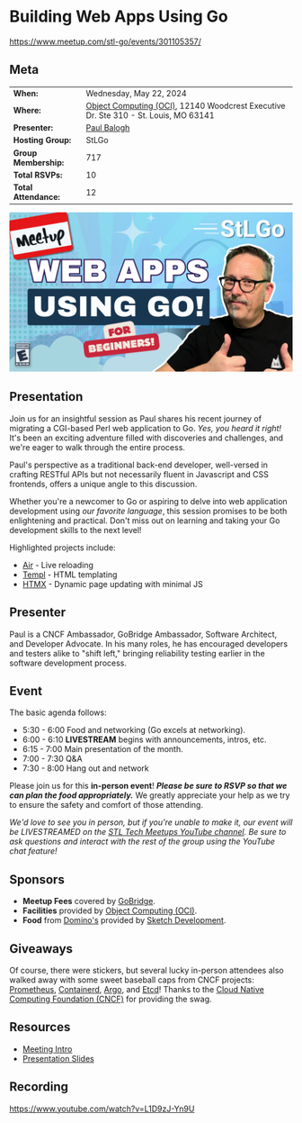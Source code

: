 # Building Web Apps Using Go

https://www.meetup.com/stl-go/events/301105357/

## Meta 
| | |
| --- | --- |
| **When:** | Wednesday, May 22, 2024 |
| **Where:** | [Object Computing (OCI)](https://objectcomputing.com/), 12140 Woodcrest Executive Dr. Ste 310 - St. Louis, MO 63141 |
| **Presenter:** | [Paul Balogh](https://cloudgnome.dev/) |
| **Hosting Group:** | StLGo |
| **Group Membership:** | 717 |
| **Total RSVPs:** | 10 |
| **Total Attendance:** | 12 |

![](images/stlgo-meetup-building-web-apps-2.png)

## Presentation
Join us for an insightful session as Paul shares his recent journey of migrating a CGI-based Perl web application to Go. _Yes, you heard it right!_ It's been an exciting adventure filled with discoveries and challenges, and we're eager to walk through the entire process.

Paul's perspective as a traditional back-end developer, well-versed in crafting RESTful APIs but not necessarily fluent in Javascript and CSS frontends, offers a unique angle to this discussion.

Whether you're a newcomer to Go or aspiring to delve into web application development using _our favorite language_, this session promises to be both enlightening and practical. Don't miss out on learning and taking your Go development skills to the next level!

Highlighted projects include:
* [Air](https://github.com/cosmtrek/air) - Live reloading
* [Templ](https://templ.guide) - HTML templating
* [HTMX](https://htmx.org/) - Dynamic page updating with minimal JS

## Presenter
Paul is a CNCF Ambassador, GoBridge Ambassador, Software Architect, and Developer Advocate. In his many roles, he has encouraged developers and testers alike to "shift left," bringing reliability testing earlier in the software development process.

## Event
The basic agenda follows:
* 5:30 - 6:00 Food and networking (Go excels at networking).
* 6:00 - 6:10 **LIVESTREAM** begins with announcements, intros, etc.
* 6:15 - 7:00 Main presentation of the month.
* 7:00 - 7:30 Q&A
* 7:30 - 8:00 Hang out and network

Please join us for this **in-person event**! **_Please be sure to RSVP so that we can plan the food appropriately._** We greatly appreciate your help as we try to ensure the safety and comfort of those attending.

_We'd love to see you in person, but if you're unable to make it, our event will be LIVESTREAMED on the [STL Tech Meetups YouTube channel](https://www.youtube.com/channel/UCdCEvdZ-QiMJo9pyinBKG9A). Be sure to ask questions and interact with the rest of the group using the YouTube chat feature!_

## Sponsors
* **Meetup Fees** covered by [GoBridge](https://github.com/gobridge/).
* **Facilities** provided by [Object Computing (OCI)](https://objectcomputing.com/).
* **Food** from [Domino's](https://www.dominos.com/) provided by [Sketch Development](https://www.sketchdev.io/).

## Giveaways
Of course, there were stickers, but several lucky in-person attendees also walked away with some sweet baseball caps from CNCF projects: [Prometheus](https://prometheus.io/), [Containerd](https://containerd.io/), [Argo](https://argoproj.github.io/cd/), and [Etcd](https://etcd.io/)! Thanks to the [Cloud Native Computing Foundation (CNCF)](https://cncf.io/) for providing the swag.

## Resources
* [Meeting Intro](Meeting-Intro.pdf)
* [Presentation Slides](Building%20Web%20Apps%20Using%20Go.pdf)

## Recording

https://www.youtube.com/watch?v=L1D9zJ-Yn9U
